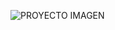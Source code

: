 ![PROYECTO IMAGEN ](https://github.com/user-attachments/assets/4ebd2c7b-f1c3-432e-891f-88b5592c2303)

